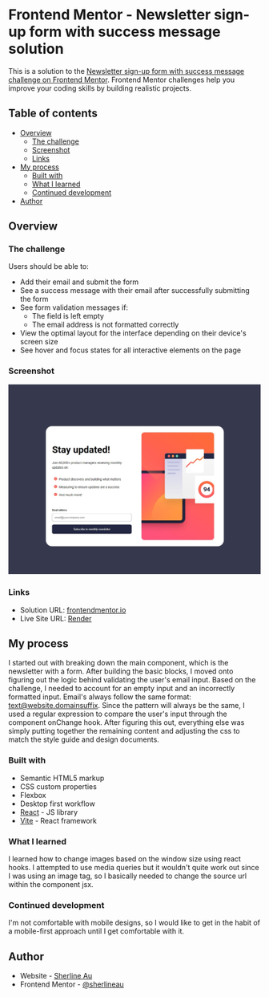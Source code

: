 # Frontend Mentor - Newsletter sign-up form with success message solution

This is a solution to the [Newsletter sign-up form with success message challenge on Frontend Mentor](https://www.frontendmentor.io/challenges/newsletter-signup-form-with-success-message-3FC1AZbNrv). Frontend Mentor challenges help you improve your coding skills by building realistic projects. 

## Table of contents

- [Overview](#overview)
  - [The challenge](#the-challenge)
  - [Screenshot](#screenshot)
  - [Links](#links)
- [My process](#my-process)
  - [Built with](#built-with)
  - [What I learned](#what-i-learned)
  - [Continued development](#continued-development)
- [Author](#author)

## Overview

### The challenge

Users should be able to:

- Add their email and submit the form
- See a success message with their email after successfully submitting the form
- See form validation messages if:
  - The field is left empty
  - The email address is not formatted correctly
- View the optimal layout for the interface depending on their device's screen size
- See hover and focus states for all interactive elements on the page

### Screenshot

![](./screenshot.jpg)

### Links

- Solution URL: [frontendmentor.io](https://www.frontendmentor.io/solutions/newsletter-signup-using-vite-and-desktopfirst-approach-sJzlmhE6Ch)
- Live Site URL: [Render](https://fm-newsletter.onrender.com/)

## My process

I started out with breaking down the main component, which is the newsletter with a form.  After building the basic blocks, I moved onto figuring out the logic behind validating the user's email input.  Based on the challenge, I needed to account for an empty input and an incorrectly formatted input.  Email's always follow the same format: text@website.domainsuffix.  Since the pattern will always be the same, I used a regular expression to compare the user's input through the component onChange hook. After figuring this out, everything else was simply putting together the remaining content and adjusting the css to match the style guide and design documents.  

### Built with

- Semantic HTML5 markup
- CSS custom properties
- Flexbox
- Desktop first workflow
- [React](https://reactjs.org/) - JS library
- [Vite](https://vitejs.dev/) - React framework

### What I learned

I learned how to change images based on the window size using react hooks.  I attempted to use media queries but it wouldn't quite work out since I was using an image tag, so I basically needed to change the source url within the component jsx. 

### Continued development

I'm not comfortable with mobile designs, so I would like to get in the habit of a mobile-first approach until I get comfortable with it.  

## Author

- Website - [Sherline Au](https://sherlineau.com)
- Frontend Mentor - [@sherlineau](https://www.frontendmentor.io/profile/sherlineau)